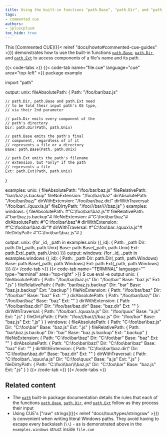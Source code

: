 ```yaml
---
title: Using the built-in functions "path.Base", "path.Dir", and "path.Ext" to examine path and filename components
tags:
- commented cue
authors:
- jpluscplusm
toc_hide: true
---
```


This [Commented CUE]({{< relref "docs/howto#commented-cue-guides" >}})
demonstrates how to use the built-in functions
[`path.Base`](https://pkg.go.dev/cuelang.org/go/pkg/path#Base),
[`path.Dir`](https://pkg.go.dev/cuelang.org/go/pkg/path#Dir), and
[`path.Ext`](https://pkg.go.dev/cuelang.org/go/pkg/path#Ext)
to access components of a file's name and its path.

{{< code-tabs >}}
{{< code-tab name="file.cue" language="cue"  area="top-left" >}}
package example

import "path"

output: unix: fileAbsolutePath: {
	Path: "/foo/bar/baz.js"

	// path.Dir, path.Base and path.Ext need
	// to be told their input path's OS type,
	// via their 2nd parameter

	// path.Dir emits every component of the
	// path's directory
	Dir: path.Dir(Path, path.Unix)

	// path.Base emits the path's final
	// component, regardless of if it
	// represents a file or a directory
	Base: path.Base(Path, path.Unix)

	// path.Ext emits the path's filename
	// extension, but *only* if the path
	// represents a file
	Ext: path.Ext(Path, path.Unix)
}

examples: unix: {
	fileAbsolutePath: "/foo/bar/baz.js"
	fileRelativePath: "bar/baz.js.backup"
	fileNoExtension:  "/foo/bar/baz"
	dirAbsolutePath:  "/foo/bar/baz/"
	dirWithExtension: "/foo/bar/baz.dir/"
	dirWithTraversal: "/foo/bar/../quux/a.js"
	fileDirtyPath:    "/foo///bar////baz.js"
}
examples: windows: {
	fileAbsolutePath: #"C:\foo\bar\baz.js"#
	fileRelativePath: #"bar\baz.js.backup"#
	fileNoExtension:  #"C:\foo\bar\baz"#
	dirAbsolutePath:  #"C:\foo\bar\baz\"#
	dirWithExtension: #"C:\foo\bar\baz.dir\"#
	dirWithTraversal: #"C:\foo\bar\..\quux\a.js"#
	fileDirtyPath:    #"C:\foo\\bar\\\baz.js"#
}

output: unix: {for _id, _path in examples.unix {(_id): {
	Path: _path
	Dir:  path.Dir(_path, path.Unix)
	Base: path.Base(_path, path.Unix)
	Ext:  path.Ext(_path, path.Unix)
}}}
output: windows: {for _id, _path in examples.windows {(_id): {
	Path: _path
	Dir:  path.Dir(_path, path.Windows)
	Base: path.Base(_path, path.Windows)
	Ext:  path.Ext(_path, path.Windows)
}}}
{{< /code-tab >}}
{{< code-tab name="TERMINAL" language="" type="terminal" area="top-right" >}}
$ cue eval -e output
unix: {
    fileAbsolutePath: {
        Path: "/foo/bar/baz.js"
        Dir:  "/foo/bar"
        Base: "baz.js"
        Ext:  ".js"
    }
    fileRelativePath: {
        Path: "bar/baz.js.backup"
        Dir:  "bar"
        Base: "baz.js.backup"
        Ext:  ".backup"
    }
    fileNoExtension: {
        Path: "/foo/bar/baz"
        Dir:  "/foo/bar"
        Base: "baz"
        Ext:  ""
    }
    dirAbsolutePath: {
        Path: "/foo/bar/baz/"
        Dir:  "/foo/bar/baz"
        Base: "baz"
        Ext:  ""
    }
    dirWithExtension: {
        Path: "/foo/bar/baz.dir/"
        Dir:  "/foo/bar/baz.dir"
        Base: "baz.dir"
        Ext:  ""
    }
    dirWithTraversal: {
        Path: "/foo/bar/../quux/a.js"
        Dir:  "/foo/quux"
        Base: "a.js"
        Ext:  ".js"
    }
    fileDirtyPath: {
        Path: "/foo///bar////baz.js"
        Dir:  "/foo/bar"
        Base: "baz.js"
        Ext:  ".js"
    }
}
windows: {
    fileAbsolutePath: {
        Path: "C:\\foo\\bar\\baz.js"
        Dir:  "C:\\foo\\bar"
        Base: "baz.js"
        Ext:  ".js"
    }
    fileRelativePath: {
        Path: "bar\\baz.js.backup"
        Dir:  "bar"
        Base: "baz.js.backup"
        Ext:  ".backup"
    }
    fileNoExtension: {
        Path: "C:\\foo\\bar\\baz"
        Dir:  "C:\\foo\\bar"
        Base: "baz"
        Ext:  ""
    }
    dirAbsolutePath: {
        Path: "C:\\foo\\bar\\baz\\"
        Dir:  "C:\\foo\\bar\\baz"
        Base: "baz"
        Ext:  ""
    }
    dirWithExtension: {
        Path: "C:\\foo\\bar\\baz.dir\\"
        Dir:  "C:\\foo\\bar\\baz.dir"
        Base: "baz.dir"
        Ext:  ""
    }
    dirWithTraversal: {
        Path: "C:\\foo\\bar\\..\\quux\\a.js"
        Dir:  "C:\\foo\\quux"
        Base: "a.js"
        Ext:  ".js"
    }
    fileDirtyPath: {
        Path: "C:\\foo\\\\bar\\\\\\baz.js"
        Dir:  "C:\\foo\\bar"
        Base: "baz.js"
        Ext:  ".js"
    }
}
{{< /code-tab >}}
{{< /code-tabs >}}

## Related content

- The [`path`](https://pkg.go.dev/cuelang.org/go/pkg/path) built-in package
  documentation details the rules that each of the functions
  [`path.Base`](https://pkg.go.dev/cuelang.org/go@v0.7.0/pkg/path#Base),
  [`path.Dir`](https://pkg.go.dev/cuelang.org/go@v0.7.0/pkg/path#Dir), and
  [`path.Ext`](https://pkg.go.dev/cuelang.org/go@v0.7.0/pkg/path#Ext) follow
  as they process their input
- Using CUE's ["raw" strings]({{< relref "docs/tour/types/stringraw" >}}) is
  convenient when writing literal Windows paths. They avoid having to escape
  every backslash (`\\`) - as is demonstrated above in the `examples.windows`
  struct inside `file.cue`
